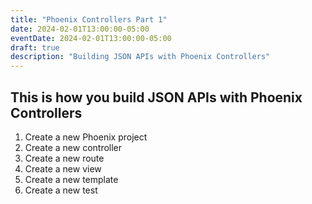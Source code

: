 ```yaml
---
title: "Phoenix Controllers Part 1"
date: 2024-02-01T13:00:00-05:00
eventDate: 2024-02-01T13:00:00-05:00
draft: true
description: "Building JSON APIs with Phoenix Controllers"
---
```


## This is how you build JSON APIs with Phoenix Controllers

1. Create a new Phoenix project
2. Create a new controller
3. Create a new route
4. Create a new view
5. Create a new template
6. Create a new test

